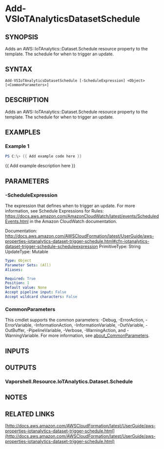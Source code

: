 # Add-VSIoTAnalyticsDatasetSchedule

## SYNOPSIS
Adds an AWS::IoTAnalytics::Dataset.Schedule resource property to the template.
The schedule for when to trigger an update.

## SYNTAX

```
Add-VSIoTAnalyticsDatasetSchedule [-ScheduleExpression] <Object> [<CommonParameters>]
```

## DESCRIPTION
Adds an AWS::IoTAnalytics::Dataset.Schedule resource property to the template.
The schedule for when to trigger an update.

## EXAMPLES

### Example 1
```powershell
PS C:\> {{ Add example code here }}
```

{{ Add example description here }}

## PARAMETERS

### -ScheduleExpression
The expression that defines when to trigger an update.
For more information, see  Schedule Expressions for Rules: https://docs.aws.amazon.com/AmazonCloudWatch/latest/events/ScheduledEvents.html in the Amazon CloudWatch documentation.

Documentation: http://docs.aws.amazon.com/AWSCloudFormation/latest/UserGuide/aws-properties-iotanalytics-dataset-trigger-schedule.html#cfn-iotanalytics-dataset-trigger-schedule-scheduleexpression
PrimitiveType: String
UpdateType: Mutable

```yaml
Type: Object
Parameter Sets: (All)
Aliases:

Required: True
Position: 1
Default value: None
Accept pipeline input: False
Accept wildcard characters: False
```

### CommonParameters
This cmdlet supports the common parameters: -Debug, -ErrorAction, -ErrorVariable, -InformationAction, -InformationVariable, -OutVariable, -OutBuffer, -PipelineVariable, -Verbose, -WarningAction, and -WarningVariable. For more information, see [about_CommonParameters](http://go.microsoft.com/fwlink/?LinkID=113216).

## INPUTS

## OUTPUTS

### Vaporshell.Resource.IoTAnalytics.Dataset.Schedule
## NOTES

## RELATED LINKS

[http://docs.aws.amazon.com/AWSCloudFormation/latest/UserGuide/aws-properties-iotanalytics-dataset-trigger-schedule.html](http://docs.aws.amazon.com/AWSCloudFormation/latest/UserGuide/aws-properties-iotanalytics-dataset-trigger-schedule.html)

